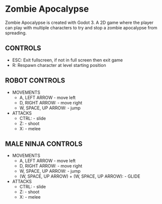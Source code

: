 # Zombie Apocalypse
Zombie Apocalypse is created with Godot 3. A 2D game where the player can play with multiple characters to try and stop a zombie apocalypse 
from spreading.

## CONTROLS
  * ESC: Exit fullscreen, if not in full screen then exit game
  * R: Respawn character at level starting position


## ROBOT CONTROLS
* MOVEMENTS
  * A, LEFT ARROW        - move left
  * D, RIGHT ARROW:      - move right
  * W, SPACE, UP ARROW:  - jump 
* ATTACKS
  * CTRL:    - slide
  * Z:       - shoot
  * X:       - melee

## MALE NINJA CONTROLS
* MOVEMENTS
  * A, LEFT ARROW                                 - move left
  * D, RIGHT ARROW:                               - move right
  * W, SPACE, UP ARROW:                           - jump 
  * (W, SPACE, UP ARROW) + (W, SPACE, UP ARROW):  - GLIDE 
* ATTACKS
  * CTRL:    - slide
  * Z:       - shoot
  * X:       - melee
